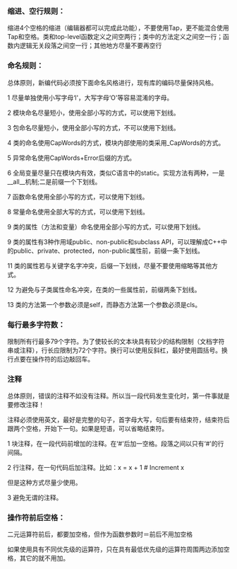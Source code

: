 ### 缩进、空行规则：

缩进4个空格的缩进（编辑器都可以完成此功能），不要使用Tap，更不能混合使用Tap和空格。类和top-level函数定义之间空两行；类中的方法定义之间空一行；函数内逻辑无关段落之间空一行；其他地方尽量不要再空行

 

### 命名规则：

总体原则，新编代码必须按下面命名风格进行，现有库的编码尽量保持风格。

1 尽量单独使用小写字母‘l'，大写字母‘O'等容易混淆的字母。

2 模块命名尽量短小，使用全部小写的方式，可以使用下划线。

3 包命名尽量短小，使用全部小写的方式，不可以使用下划线。

4 类的命名使用CapWords的方式，模块内部使用的类采用_CapWords的方式。

5 异常命名使用CapWords+Error后缀的方式。

6 全局变量尽量只在模块内有效，类似C语言中的static。实现方法有两种，一是__all__机制;二是前缀一个下划线。

7 函数命名使用全部小写的方式，可以使用下划线。

8 常量命名使用全部大写的方式，可以使用下划线。

9 类的属性（方法和变量）命名使用全部小写的方式，可以使用下划线。

9 类的属性有3种作用域public、non-public和subclass API，可以理解成C++中的public、private、protected，non-public属性前，前缀一条下划线。

11 类的属性若与关键字名字冲突，后缀一下划线，尽量不要使用缩略等其他方式。

12 为避免与子类属性命名冲突，在类的一些属性前，前缀两条下划线。

13 类的方法第一个参数必须是self，而静态方法第一个参数必须是cls。

 

### 每行最多字符数：

限制所有行最多79个字符。为了使较长的文本块具有较少的结构限制（文档字符串或注释），行长应限制为72个字符。换行可以使用反斜杠，最好使用圆括号。换行点要在操作符的后边敲回车。

 

### 注释

总体原则，错误的注释不如没有注释。所以当一段代码发生变化时，第一件事就是要修改注释！

注释必须使用英文，最好是完整的句子，首字母大写，句后要有结束符，结束符后跟两个空格，开始下一句。如果是短语，可以省略结束符。

1 块注释，在一段代码前增加的注释。在‘#'后加一空格。段落之间以只有‘#'的行间隔。

2 行注释，在一句代码后加注释。比如：x = x + 1 # Increment x

但是这种方式尽量少使用。

3 避免无谓的注释。

 

### 操作符前后空格：

二元运算符前后，都要加空格，但作为函数参数时＝前后不用加空格

如果使用具有不同优先级的运算符，只在具有最低优先级的运算符周围两边添加空格，其它的就不用加。

 